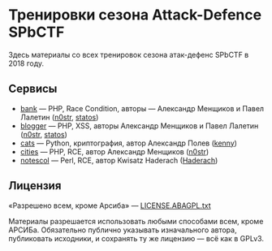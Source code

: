 # Тренировки сезона Attack-Defence SPbCTF
Здесь материалы со всех тренировок сезона атак-дефенс SPbCTF в 2018 году.

## Сервисы
 - [bank](bank/) — PHP, Race Condition, авторы — Александр Менщиков и Павел Лалетин ([n0str](https://github.com/n0str), [statos](https://github.com/statos))
 - [blogger](blogger/) — PHP, XSS, авторы Александр Менщиков и Павел Лалетин ([n0str](https://github.com/n0str), [statos](https://github.com/statos))
 - [cats](cats/) — Python, криптография, автор Александр Полев ([kenny](https://github.com/kenny1992))
 - [cities](cities/) — PHP, RCE, автор Александр Менщиков ([n0str](https://github.com/n0str))
 - [notescol](notescol/) — Perl, RCE, автор Kwisatz Haderach ([Haderach](https://github.com/Haderach))

## Лицензия
«Разрешено всем, кроме Арсиба» — [LICENSE.ABAGPL.txt](LICENSE.ABAGPL.txt)

Материалы разрешается использовать любыми способами всем, кроме АРСИБа. Обязательно публично указывать изначального автора, публиковать исходники, и сохранять ту же лицензию — всё как в GPLv3.